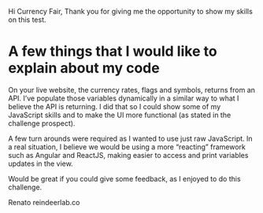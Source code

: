 Hi Currency Fair,
Thank you for giving me the opportunity to show my skills on this test.

# A few things that I would like to explain about my code

On your live website, the currency rates, flags and symbols, returns from an API.
I’ve populate those variables dynamically in a similar way to what I believe the API is returning. I did that so I could show some of my JavaScript skills and to make the UI more functional (as stated in the challenge prospect).

A few turn arounds were required as I wanted to use just raw JavaScript. In a real situation, I believe we would be using a more “reacting” framework such as Angular and ReactJS, making easier to access and print variables updates in the view.

Would be great if you could give some feedback, as I enjoyed to do this challenge.

Renato
reindeerlab.co
